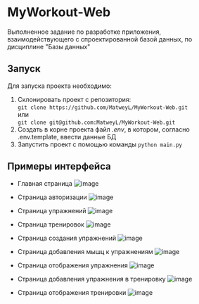 # MyWorkout-Web
Выполненное задание по разработке приложения, взаимодействующего с спроектированной базой данных, по дисциплине "Базы данных"

## Запуск
Для запуска проекта необходимо:
1. Склонировать проект с репозитория:  
```git clone https://github.com/MatweyL/MyWorkout-Web.git```  
или  
```git clone git@github.com:MatweyL/MyWorkout-Web.git```
2. Создать в корне проекта файл *.env*, в котором, согласно .env.template, ввести данные БД
3. Запустить проект с помощью команды ```python main.py```

## Примеры интерфейса

- Главная страница
![image](https://user-images.githubusercontent.com/74009572/196236094-88d21444-617c-4490-a11d-180799e74e1f.png)

- Страница авторизации
![image](https://user-images.githubusercontent.com/74009572/196236272-6aeb4dd7-eaca-44cf-b275-e53d04539b55.png)

- Страница упражнений
![image](https://user-images.githubusercontent.com/74009572/196236470-c392a9fc-56c6-4843-82c4-706d9dcb5706.png)

- Страница тренировок
![image](https://user-images.githubusercontent.com/74009572/196236517-260633e1-7e28-4ef6-9534-9e6af8e81e64.png)

- Страница создания упражнений
![image](https://user-images.githubusercontent.com/74009572/196236549-9f2753e2-8bde-44ac-9fde-d973d642c03d.png)

- Страница добавления мышц к упражнениям
![image](https://user-images.githubusercontent.com/74009572/196236654-bf1b4335-d78d-4048-baa7-b3a86d61e72f.png)

- Страница отображения упражнения
![image](https://user-images.githubusercontent.com/74009572/196236762-59e08491-eaf7-4353-84f2-ef65538c450f.png)

- Страница добавления упражнения в тренировку
![image](https://user-images.githubusercontent.com/74009572/196236827-469f99f1-9ead-4338-83de-212643eea8d6.png)

- Страница отображения тренировки
![image](https://user-images.githubusercontent.com/74009572/196236856-e5d23427-7221-4055-89bf-c936fa31366d.png)
